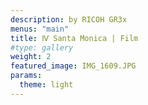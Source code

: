 ```yaml
---
description: by RICOH GR3x
menus: "main"
title: Ⅳ Santa Monica | Film
#type: gallery
weight: 2
featured_image: IMG_1609.JPG
params:
  theme: light
---
```

